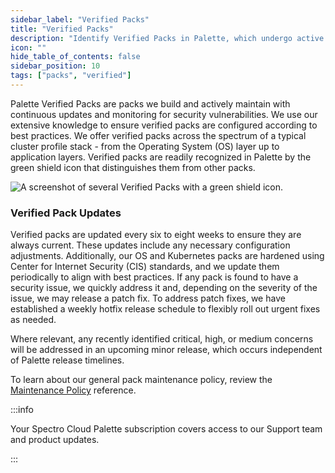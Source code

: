 ```yaml
---
sidebar_label: "Verified Packs"
title: "Verified Packs"
description: "Identify Verified Packs in Palette, which undergo active maintenance ."
icon: ""
hide_table_of_contents: false
sidebar_position: 10
tags: ["packs", "verified"]
---
```



Palette Verified Packs are packs we build and actively maintain with continuous updates and monitoring for security vulnerabilities. We use our extensive knowledge to ensure verified packs are configured according to best practices. We offer verified packs across the spectrum of a typical cluster profile stack - from the Operating System (OS) layer up to application layers. Verified packs are readily recognized in Palette by the green shield icon that distinguishes them from other packs. 

![A screenshot of several Verified Packs with a green shield icon.](/integrations_verified-packs-green-check.png)


### Verified Pack Updates

Verified packs are updated every six to eight weeks to ensure they are always current. These updates include any necessary configuration adjustments. Additionally, our OS and Kubernetes packs are hardened using Center for Internet Security (CIS) standards, and we update them periodically to align with best practices. If any pack is found to have a security issue, we quickly address it and, depending on the severity of the issue, we may release a patch fix. To address patch fixes, we have established a weekly hotfix release schedule to flexibly roll out urgent fixes as needed.

Where relevant, any recently identified critical, high, or medium concerns will be addressed in an upcoming minor release, which occurs independent of Palette release timelines.

To learn about our general pack maintenance policy, review the [Maintenance Policy](maintenance-policy.md) reference.

:::info

Your Spectro Cloud Palette subscription covers access to our Support team and product updates.

:::